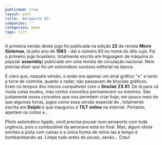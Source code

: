 ```yaml
---
published: true
layout: post
title: 'Aeroporto 83'
companies: ''
categories: Game
tags: tilt
---
```

A primeira versão deste jogo foi publicada na edição <b>22</b> da revista <b>Micro Sistemas</b>, lá pelo ano de <b>1983</b> - daí o número 83 no nome do dito cujo. Foi o primeiro jogo brasileiro, totalmente escrito em linguagem de máquina (o popular <b>assembly</b>) publicado em uma revista de circulação nacional. Nem precisa dizer que foi um estrondoso sucesso editorial na época.

É claro que, naquela versão, o avião era apenas um sinal gráfico "**>**" e tanto a torre de controle, quanto o radar, não passavam de blocões gráficos. Eram os tempos dos micros compatíveis com o <b>Sinclair ZX 81</b>. De lá para cá muita coisa mudou, mas certos conceitos permanecem os mesmos. São justamente esses conceitos que nos permitem criar hoje, em pouco mais do que algumas horas, jogos como essa versão especial do , totalmente escrita em <b>Delphi</b> e que inaugurou a <b>TILT online</b> na internet. Portanto, apertem os cintos e...

Piloto automático ligado, você precisa pousar num aeroporto com toda urgência, pois o combustível da aeronave está no final. Mas, algum idiota encheu a pista com caixas e a única forma de retirá-las a tempo é bombardeando-as. Limpe tudo antes do pouso, senão... Crau!
